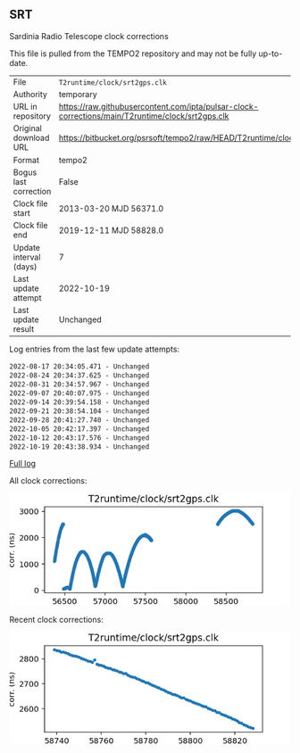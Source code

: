 
## SRT

Sardinia Radio Telescope clock corrections

This file is pulled from the TEMPO2 repository and may not be fully up-to-date.

|     |     |
|:--- |:--- |
| File | `T2runtime/clock/srt2gps.clk` |
| Authority | temporary |
| URL in repository | <https://raw.githubusercontent.com/ipta/pulsar-clock-corrections/main/T2runtime/clock/srt2gps.clk> |
| Original download URL | <https://bitbucket.org/psrsoft/tempo2/raw/HEAD/T2runtime/clock/srt2gps.clk> |
| Format | tempo2 |
| Bogus last correction | False |
| Clock file start | 2013-03-20 MJD 56371.0 |
| Clock file end | 2019-12-11 MJD 58828.0 |
| Update interval (days) | 7 |
| Last update attempt | 2022-10-19 |
| Last update result | Unchanged |

Log entries from the last few update attempts:
```
2022-08-17 20:34:05.471 - Unchanged
2022-08-24 20:34:37.625 - Unchanged
2022-08-31 20:34:57.967 - Unchanged
2022-09-07 20:40:07.975 - Unchanged
2022-09-14 20:39:54.158 - Unchanged
2022-09-21 20:38:54.104 - Unchanged
2022-09-28 20:41:27.740 - Unchanged
2022-10-05 20:42:17.397 - Unchanged
2022-10-12 20:43:17.576 - Unchanged
2022-10-19 20:43:38.934 - Unchanged
```
[Full log](https://raw.githubusercontent.com/ipta/pulsar-clock-corrections/main/log/T2runtime/clock/srt2gps.clk.log)


All clock corrections:

![plot of all clock corrections](srt2gps.clk.png "All corrections")

Recent clock corrections:

![plot of recent clock corrections](srt2gps.clk.short.png "Recent corrections")

